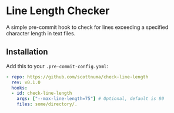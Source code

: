 # Line Length Checker

A simple pre-commit hook to check for lines exceeding a specified character length in text files.

## Installation

Add this to your `.pre-commit-config.yaml`:

```yaml
- repo: https://github.com/scottnuma/check-line-length
  rev: v0.1.0
  hooks:
  - id: check-line-length
    args: ["--max-line-length=75"] # Optional, default is 80
    files: some/directory/.
```

